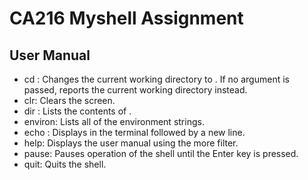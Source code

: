 # CA216 Myshell Assignment
## User Manual
  - cd <directory>: Changes the current working directory to <directory>. If no <directory> argument is passed, reports the current working directory instead.
  - clr: Clears the screen.
  - dir <directory>: Lists the contents of <directory>.
  - environ: Lists all of the environment strings.
  - echo <comment>: Displays <comment> in the terminal followed by a new line.
  - help: Displays the user manual using the more filter.
  - pause: Pauses operation of the shell until the Enter key is pressed.
  - quit: Quits the shell.
